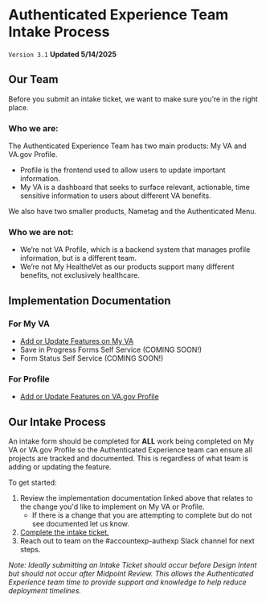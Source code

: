 # Authenticated Experience Team Intake Process

`Version 3.1` **Updated 5/14/2025**


## Our Team 

Before you submit an intake ticket, we want to make sure you’re in the right place. 

### Who we are:
The Authenticated Experience Team has two main products: My VA and VA.gov Profile.
- Profile is the frontend used to allow users to update important information.
- My VA is a dashboard that seeks to surface relevant, actionable, time sensitive information to users about different VA benefits. 

We also have two smaller products, Nametag and the Authenticated Menu.

### Who we are not: 
- We’re not VA Profile, which is a backend system that manages profile information, but is a different team. 
- We’re not My HealtheVet as our products support many different benefits, not exclusively healthcare. 


## Implementation Documentation

### For My VA
- [Add or Update Features on My VA](https://github.com/department-of-veterans-affairs/va.gov-team/blob/master/products/identity-personalization/team/governance/add-update-features-myva.md)
- Save in Progress Forms Self Service (COMING SOON!)
- Form Status Self Service (COMING SOON!)

### For Profile
- [Add or Update Features on VA.gov Profile](https://github.com/department-of-veterans-affairs/va.gov-team/blob/master/products/identity-personalization/team/governance/add-update-features-profile.md)


## Our Intake Process

An intake form should be completed for **ALL** work being completed on My VA or VA.gov Profile so the Authenticated Experience team can ensure all projects are tracked and documented. This is regardless of what team is adding or updating the feature.

To get started:
1. Review the implementation documentation linked above that relates to the change you'd like to implement on My VA or Profile.
   - If there is a change that you are attempting to complete but do not see documented let us know.
2. [Complete the intake ticket.](https://github.com/department-of-veterans-affairs/va.gov-team/issues/new?template=auth-exp-request.yml)
3. Reach out to team on the #accountexp-authexp Slack channel for next steps.

_Note: Ideally submitting an Intake Ticket should occur before Design Intent but should not occur after Midpoint Review. This allows the Authenticated Experience team time to provide support and knowledge to help reduce deployment timelines._
